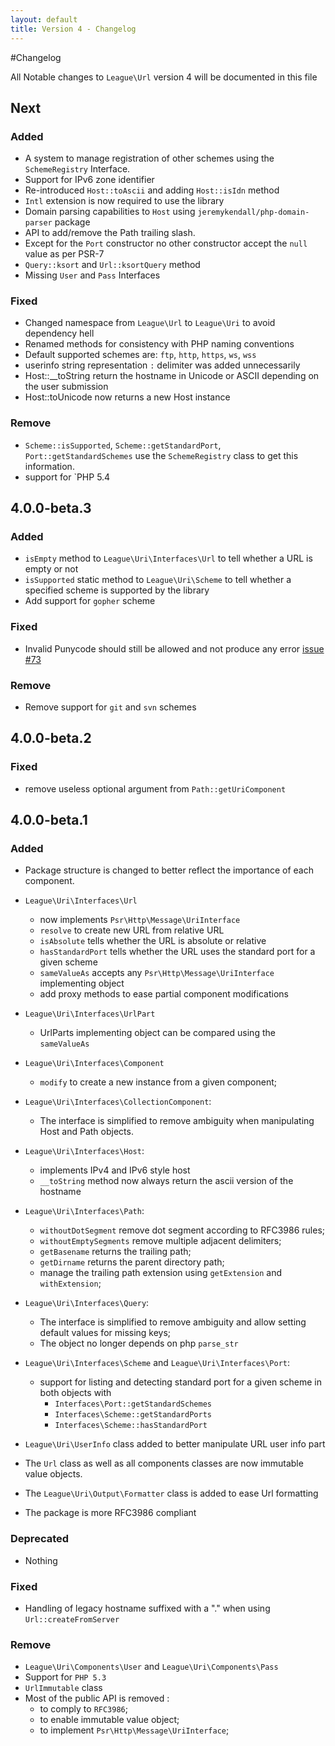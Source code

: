 ```yaml
---
layout: default
title: Version 4 - Changelog
---
```


#Changelog

All Notable changes to `League\Url` version 4 will be documented in this file

## Next

### Added

- A system to manage registration of other schemes using the `SchemeRegistry` Interface.
- Support for IPv6 zone identifier
- Re-introduced `Host::toAscii` and adding `Host::isIdn` method
- `Intl` extension is now required to use the library
- Domain parsing capabilities to `Host` using `jeremykendall/php-domain-parser` package
- API to add/remove the Path trailing slash.
- Except for the `Port` constructor no other constructor accept the `null` value as per PSR-7
- `Query::ksort` and `Url::ksortQuery` method
- Missing `User` and `Pass` Interfaces

### Fixed

- Changed namespace from `League\Url` to `League\Uri` to avoid dependency hell
- Renamed methods for consistency with PHP naming conventions
- Default supported schemes are: `ftp`, `http`, `https`, `ws`, `wss`
- userinfo string representation `:` delimiter was added unnecessarily
- Host::__toString return the hostname in Unicode or ASCII depending on the user submission
- Host::toUnicode now returns a new Host instance

### Remove

- `Scheme::isSupported`, `Scheme::getStandardPort`, `Port::getStandardSchemes` use the `SchemeRegistry` class to get this information.
- support for `PHP 5.4

## 4.0.0-beta.3

### Added

- `isEmpty` method to `League\Uri\Interfaces\Url` to tell whether a URL is empty or not
- `isSupported` static method to `League\Uri\Scheme` to tell whether a specified scheme is supported by the library
- Add support for `gopher` scheme

### Fixed

- Invalid Punycode should still be allowed and not produce any error [issue #73](https://github.com/thephpleague/url/issues/73)

### Remove

 - Remove support for `git` and `svn` schemes

## 4.0.0-beta.2

### Fixed
- remove useless optional argument from `Path::getUriComponent`

## 4.0.0-beta.1

### Added

- Package structure is changed to better reflect the importance of each component.

- `League\Uri\Interfaces\Url`
    -  now implements `Psr\Http\Message\UriInterface`
    - `resolve` to create new URL from relative URL
    - `isAbsolute` tells whether the URL is absolute or relative
    - `hasStandardPort`  tells whether the URL uses the standard port for a given scheme
    - `sameValueAs` accepts any `Psr\Http\Message\UriInterface` implementing object
    - add proxy methods to ease partial component modifications

- `League\Uri\Interfaces\UrlPart`
    -  UrlParts implementing object can be compared using the `sameValueAs`

- `League\Uri\Interfaces\Component`
    - `modify` to create a new instance from a given component;

- `League\Uri\Interfaces\CollectionComponent`:
    - The interface is simplified to remove ambiguity when manipulating Host and Path objects.

- `League\Uri\Interfaces\Host`:
    - implements IPv4 and IPv6 style host
    - `__toString` method now always return the ascii version of the hostname

- `League\Uri\Interfaces\Path`:
    - `withoutDotSegment` remove dot segment according to RFC3986 rules;
    - `withoutEmptySegments` remove multiple adjacent delimiters;
    - `getBasename` returns the trailing path;
    - `getDirname` returns the parent directory path;
    - manage the trailing path extension using `getExtension` and `withExtension`;

- `League\Uri\Interfaces\Query`:
    - The interface is simplified to remove ambiguity and allow setting default values for missing keys;
    - The object no longer depends on php `parse_str`

- `League\Uri\Interfaces\Scheme` and `League\Uri\Interfaces\Port`:
    - support for listing and detecting standard port for a given scheme in both objects with
        - `Interfaces\Port::getStandardSchemes`
        - `Interfaces\Scheme::getStandardPorts`
        - `Interfaces\Scheme::hasStandardPort`

- `League\Uri\UserInfo` class added to better manipulate URL user info part

- The `Url` class as well as all components classes are now immutable value objects.
- The `League\Uri\Output\Formatter` class is added to ease Url formatting
- The package is more RFC3986 compliant

### Deprecated
- Nothing

### Fixed
- Handling of legacy hostname suffixed with a "." when using `Url::createFromServer`

### Remove
- `League\Uri\Components\User` and `League\Uri\Components\Pass`
- Support for `PHP 5.3`
- `UrlImmutable` class
- Most of the public API is removed :
    - to comply to `RFC3986`;
    - to enable immutable value object;
    - to implement `Psr\Http\Message\UriInterface`;